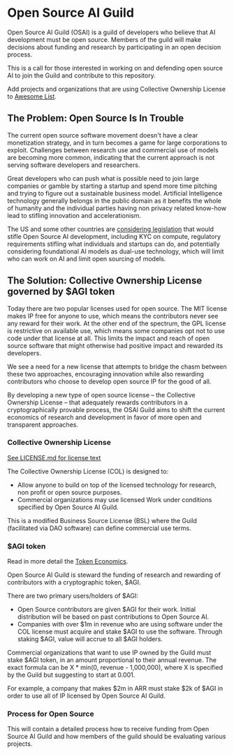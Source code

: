 # Open Source AI Guild

Open Source AI Guild (OSAI) is a guild of developers who believe that AI development must be open source. Members of the guild will make decisions about funding and research by participating in an open decision process.

This is a call for those interested in working on and defending open source AI to join the Guild and contribute to this repository.

Add projects and organizations that are using Collective Ownership License to [Awesome List](./awesome.md).

## The Problem: Open Source Is In Trouble

The current open source software movement doesn't have a clear monetization strategy, and in turn becomes a game for large corporations to exploit. Challenges between research use and commercial use of models are becoming more common, indicating that the current approach is not serving software developers and researchers.

Great developers who can push what is possible need to join large companies or gamble by starting a startup and spend more time pitching and trying to figure out a sustainable business model. Artificial Intelligence technology generally belongs in the public domain as it benefits the whole of humanity and the individual parties having non privacy related know-how lead to stifling innovation and accelerationism.

The US and some other countries are [considering legislation](https://www.whitehouse.gov/briefing-room/statements-releases/2023/10/30/fact-sheet-president-biden-issues-executive-order-on-safe-secure-and-trustworthy-artificial-intelligence/) that would stifle Open Source AI development, including KYC on compute, regulatory requirements stifling what individuals and startups can do, and potentially considering foundational AI models as dual-use technology, which will limit who can work on AI and limit open sourcing of models. 

## The Solution: Collective Ownership License governed by $AGI token

Today there are two popular licenses used for open source. The MIT license makes IP free for anyone to use, which means the contributors never see any reward for their work. At the other end of the spectrum, the GPL license is restrictive on available use, which means some companies opt not to use code under that license at all. This limits the impact and reach of open source software that might otherwise had positive impact and rewarded its developers.

We see a need for a new license that attempts to bridge the chasm between these two approaches, encouraging innovation while also rewarding contributors who choose to develop open source IP for the good of all. 

By developing a new type of open source license – the Collective Ownership License – that adequately rewards contributors in a cryptographically provable process, the OSAI Guild aims to shift the current economics of research and development in favor of more open and transparent approaches. 

### Collective Ownership License

[See LICENSE.md for license text](./LICENSE.md)

The Collective Ownership License (COL) is designed to:
 - Allow anyone to build on top of the licensed technology for research, non profit or open source purposes.
 - Commercial organizations may use licensed Work under conditions specified by Open Source AI Guild. 

This is a modified Business Source License (BSL) where the Guild (facilitated via DAO software) can define commercial use terms.

### $AGI token

Read in more detail the [Token Economics](./token-economics.md).

Open Source AI Guild is steward the funding of research and rewarding of contributors with a cryptographic token, $AGI. 

There are two primary users/holders of $AGI: 
 - Open Source contributors are given $AGI for their work. Initial distribution will be based on past contributions to Open Source AI.
 - Companies with over $1m in revenue who are using software under the COL license must acquire and stake $AGI to use the software. Through staking $AGI, value will accrue to all $AGI holders.

Commercial organizations that want to use IP owned by the Guild must stake $AGI token, in an amount proportional to their annual revenue. The exact formula can be X * min(0, revenue - 1,000,000), where X is specified by the Guild but suggesting to start at 0.001. 

For example, a company that makes $2m in ARR must stake $2k of $AGI in order to use all of IP licensed by Open Source AI Guild.

### Process for Open Source

This will contain a detailed process how to receive funding from Open Source AI Guild and how members of the guild should be evaluating various projects.
